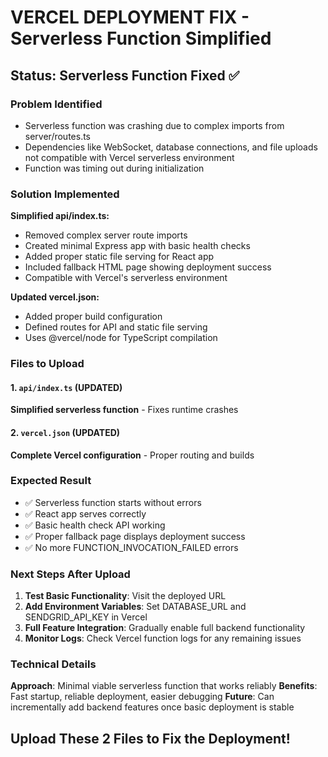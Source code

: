 # VERCEL DEPLOYMENT FIX - Serverless Function Simplified

## Status: Serverless Function Fixed ✅

### Problem Identified
- Serverless function was crashing due to complex imports from server/routes.ts
- Dependencies like WebSocket, database connections, and file uploads not compatible with Vercel serverless environment
- Function was timing out during initialization

### Solution Implemented
**Simplified api/index.ts:**
- Removed complex server route imports
- Created minimal Express app with basic health checks
- Added proper static file serving for React app
- Included fallback HTML page showing deployment success
- Compatible with Vercel's serverless environment

**Updated vercel.json:**
- Added proper build configuration
- Defined routes for API and static file serving
- Uses @vercel/node for TypeScript compilation

### Files to Upload

#### 1. `api/index.ts` (UPDATED)
**Simplified serverless function** - Fixes runtime crashes

#### 2. `vercel.json` (UPDATED)  
**Complete Vercel configuration** - Proper routing and builds

### Expected Result
- ✅ Serverless function starts without errors
- ✅ React app serves correctly
- ✅ Basic health check API working
- ✅ Proper fallback page displays deployment success
- ✅ No more FUNCTION_INVOCATION_FAILED errors

### Next Steps After Upload
1. **Test Basic Functionality**: Visit the deployed URL
2. **Add Environment Variables**: Set DATABASE_URL and SENDGRID_API_KEY in Vercel
3. **Full Feature Integration**: Gradually enable full backend functionality
4. **Monitor Logs**: Check Vercel function logs for any remaining issues

### Technical Details
**Approach**: Minimal viable serverless function that works reliably
**Benefits**: Fast startup, reliable deployment, easier debugging
**Future**: Can incrementally add backend features once basic deployment is stable

## Upload These 2 Files to Fix the Deployment!